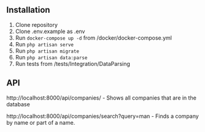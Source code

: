 ## Installation

1. Clone repository
2. Clone .env.example as .env
3. Run `docker-compose up -d` from /docker/docker-compose.yml
4. Run `php artisan serve`
5. Run `php artisan migrate`
6. Run `php artisan data:parse`
7. Run tests from /tests/Integration/DataParsing

## API 

http://localhost:8000/api/companies/ - Shows all companies that are in the database

http://localhost:8000/api/companies/search?query=man - Finds a company by name or part of a name.

